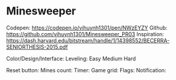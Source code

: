 # Minesweeper

Codepen: 
https://codepen.io/vihuynh1301/pen/NWzEYZY
Github:
https://github.com/vihuynh1301/Minesweeper_PR03
Inspiration: https://dash.harvard.edu/bitstream/handle/1/14398552/BECERRA-SENIORTHESIS-2015.pdf

Color/Design/Interface: 
Leveling:
Easy
Medium
Hard

Reset button:
Mines count:
Timer:
Game grid:
Flags:
Notification:
